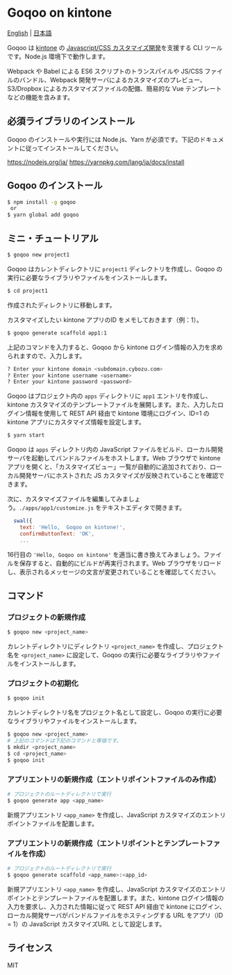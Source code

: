 # Goqoo on kintone

[English](/README.md) | [日本語](/README.ja.md)

Goqoo は [kintone](https://kintone.cybozu.co.jp/) の [Javascript/CSS カスタマイズ開発](https://developer.cybozu.io/hc/ja/articles/200730174-JavaScript%E3%82%92%E4%BD%BF%E7%94%A8%E3%81%97%E3%81%9Fkintone%E3%81%AE%E3%82%AB%E3%82%B9%E3%82%BF%E3%83%9E%E3%82%A4%E3%82%BA)を支援する CLI ツールです。Node.js 環境下で動作します。

Webpack や Babel による ES6 スクリプトのトランスパイルや JS/CSS ファイルのバンドル、Webpack 開発サーバによるカスタマイズのプレビュー、S3/Dropbox によるカスタマイズファイルの配備、簡易的な Vue テンプレートなどの機能を含みます。

## 必須ライブラリのインストール

Goqoo のインストールや実行には Node.js、Yarn が必須です。下記のドキュメントに従ってインストールしてください。

https://nodejs.org/ja/
https://yarnpkg.com/lang/ja/docs/install

## Goqoo のインストール

```sh
$ npm install -g goqoo
 or
$ yarn global add goqoo
```

## ミニ・チュートリアル

```sh
$ goqoo new project1
```
Goqoo はカレントディレクトリに `project1` ディレクトリを作成し、Goqoo の実行に必要なライブラリやファイルをインストールします。

```sh
$ cd project1
```
作成されたディレクトリに移動します。

カスタマイズしたい kintone アプリのID をメモしておきます（例：1）。

```sh
$ goqoo generate scaffold app1:1
```
上記のコマンドを入力すると、Goqoo から kintone ログイン情報の入力を求められますので、入力します。

```sh
? Enter your kintone domain <subdomain.cybozu.com>
? Enter your kintone username <username>
? Enter your kintone password <password>
```
Goqoo はプロジェクト内の `apps` ディレクトリに `app1` エントリを作成し、kintone カスタマイズのテンプレートファイルを展開します。また、入力したログイン情報を使用して REST API 経由で kintone 環境にログイン、ID=1 の kintone アプリにカスタマイズ情報を設定します。

```sh
$ yarn start
```
Goqoo は `apps` ディレクトリ内の JavaScript ファイルをビルド、ローカル開発サーバを起動してバンドルファイルをホストします。Web ブラウザで kintone アプリを開くと、「カスタマイズビュー」一覧が自動的に追加されており、ローカル開発サーバにホストされた JS カスタマイズが反映されていることを確認できます。

次に、カスタマイズファイルを編集してみましょう。`./apps/app1/customize.js` をテキストエディタで開きます。

```js
  swal({
    text: 'Hello,  Goqoo on kintone!',
    confirmButtonText: 'OK',
    ...
```
16行目の `'Hello, Goqoo on kintone'` を適当に書き換えてみましょう。ファイルを保存すると、自動的にビルドが再実行されます。Web ブラウザをリロードし、表示されるメッセージの文言が変更されていることを確認してください。

## コマンド

### プロジェクトの新規作成

```sh
$ goqoo new <project_name>
```
カレントディレクトリにディレクトリ `<project_name>` を作成し、プロジェクト名を `<project_name>` に設定して、Goqoo の実行に必要なライブラリやファイルをインストールします。

### プロジェクトの初期化

```sh
$ goqoo init
```
カレントディレクトリ名をプロジェクト名として設定し、Goqoo の実行に必要なライブラリやファイルをインストールします。

```sh
$ goqoo new <project_name>
# 上記のコマンドは下記のコマンドと等価です。
$ mkdir <project_name>
$ cd <project_name>
$ goqoo init
```

### アプリエントリの新規作成（エントリポイントファイルのみ作成）

```sh
# プロジェクトのルートディレクトリで実行
$ goqoo generate app <app_name>
```
新規アプリエントリ `<app_name>` を作成し、JavaScript カスタマイズのエントリポイントファイルを配置します。

### アプリエントリの新規作成（エントリポイントとテンプレートファイルを作成）

```sh
# プロジェクトのルートディレクトリで実行
$ goqoo generate scaffold <app_name>:<app_id>
```
新規アプリエントリ `<app_name>` を作成し、JavaScript カスタマイズのエントリポイントとテンプレートファイルを配置します。また、kintone ログイン情報の入力を要求し、入力された情報に従って REST API 経由で kintone にログイン、ローカル開発サーバがバンドルファイルをホスティングする URL をアプリ（ID = 1）の JavaScript カスタマイズURL として設定します。

## ライセンス

MIT
